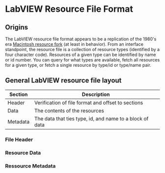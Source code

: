 # LabVIEW Resource File Format

## Origins

The LabVIEW resource file format appears to be a replication of the 1980's era [Macintosh resource fork](https://formats.kaitai.io/resource_fork/resource_fork.svg) (at least in behavior). 
From an interface standpoint, the resource file is a collection of resource types (identified by a four character code).
Resources of a given type can be identified by name or id number.
You can query for what types are available, fetch all resources for a given type, or fetch a single resource by type/id or type/name pair.


## General LabVIEW resource file layout

| Section | Description                                              |
|---------|----------------------------------------------------------|
| Header  | Verification of file format and offset to sections       |
| Data    | The contents of the resources                            |
| Metadata| The data that ties type, id, and name to a block of data |

### File Header


### Resource Data

### Ressource Metadata
